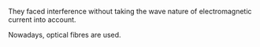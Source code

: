 They faced interference without taking the wave nature of electromagnetic current into account.

Nowadays, optical fibres are used.